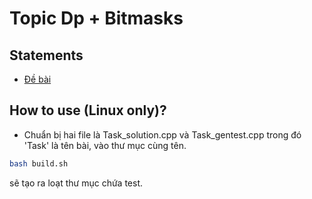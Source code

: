# Topic Dp + Bitmasks
## Statements
+ [Đề bài](./statements/statements.pdf)
## How to use (Linux only)?
+ Chuẩn bị hai file là Task_solution.cpp và Task_gentest.cpp trong đó 'Task' là tên bài, vào thư mục cùng tên.
```bash
bash build.sh
```

sẽ tạo ra loạt thư mục chứa test.
